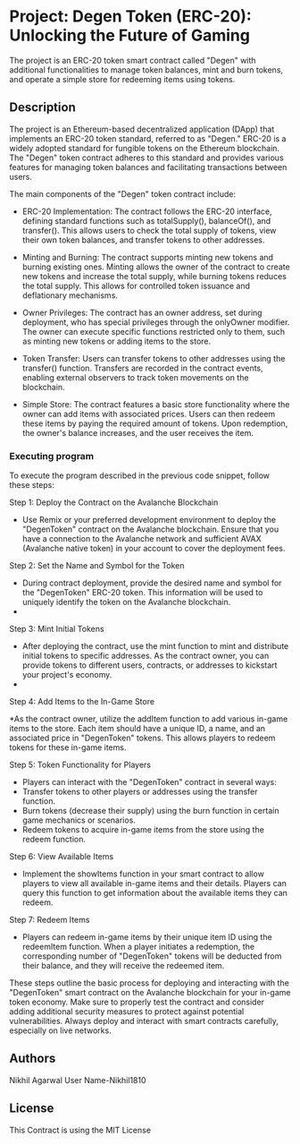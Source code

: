 # Project: Degen Token (ERC-20): Unlocking the Future of Gaming
The project is an ERC-20 token smart contract called "Degen" with additional functionalities to manage token balances, mint and burn tokens, and operate a simple store for redeeming items using tokens.

## Description

The project is an Ethereum-based decentralized application (DApp) that implements an ERC-20 token standard, referred to as "Degen." ERC-20 is a widely adopted standard for fungible tokens on the Ethereum blockchain. The "Degen" token contract adheres to this standard and provides various features for managing token balances and facilitating transactions between users.

The main components of the "Degen" token contract include:

* ERC-20 Implementation: The contract follows the ERC-20 interface, defining standard functions such as totalSupply(), balanceOf(), and transfer(). This allows users to check the total supply of tokens, view their own token balances, and transfer tokens to other addresses.

* Minting and Burning: The contract supports minting new tokens and burning existing ones. Minting allows the owner of the contract to create new tokens and increase the total supply, while burning tokens reduces the total supply. This allows for controlled token issuance and deflationary mechanisms.

* Owner Privileges: The contract has an owner address, set during deployment, who has special privileges through the onlyOwner modifier. The owner can execute specific functions restricted only to them, such as minting new tokens or adding items to the store.

* Token Transfer: Users can transfer tokens to other addresses using the transfer() function. Transfers are recorded in the contract events, enabling external observers to track token movements on the blockchain.

* Simple Store: The contract features a basic store functionality where the owner can add items with associated prices. Users can then redeem these items by paying the required amount of tokens. Upon redemption, the owner's balance increases, and the user receives the item.

### Executing program


To execute the program described in the previous code snippet, follow these steps:

Step 1: Deploy the Contract on the Avalanche Blockchain

* Use Remix or your preferred development environment to deploy the "DegenToken" contract on the Avalanche blockchain. Ensure that you have a connection to the Avalanche network and sufficient AVAX (Avalanche native token) in your account to cover the deployment fees.
  
Step 2: Set the Name and Symbol for the Token

* During contract deployment, provide the desired name and symbol for the "DegenToken" ERC-20 token. This information will be used to uniquely identify the token on the Avalanche blockchain.
* 
Step 3: Mint Initial Tokens

* After deploying the contract, use the mint function to mint and distribute initial tokens to specific addresses. As the contract owner, you can provide tokens to different users, contracts, or addresses to kickstart your project's economy.
* 
Step 4: Add Items to the In-Game Store

*As the contract owner, utilize the addItem function to add various in-game items to the store. Each item should have a unique ID, a name, and an associated price in "DegenToken" tokens. This allows players to redeem tokens for these in-game items.

Step 5: Token Functionality for Players

* Players can interact with the "DegenToken" contract in several ways:
* Transfer tokens to other players or addresses using the transfer function.
* Burn tokens (decrease their supply) using the burn function in certain game mechanics or scenarios.
* Redeem tokens to acquire in-game items from the store using the redeem function.
  
Step 6: View Available Items

* Implement the showItems function in your smart contract to allow players to view all available in-game items and their details. Players can query this function to get information about the available items they can redeem.
  
Step 7: Redeem Items

* Players can redeem in-game items by their unique item ID using the redeemItem function. When a player initiates a redemption, the corresponding number of "DegenToken" tokens will be deducted from their balance, and they will receive the redeemed item.
  
These steps outline the basic process for deploying and interacting with the "DegenToken" smart contract on the Avalanche blockchain for your in-game token economy. Make sure to properly test the contract and consider adding additional security measures to protect against potential vulnerabilities. Always deploy and interact with smart contracts carefully, especially on live networks.


## Authors
Nikhil Agarwal
User Name-Nikhil1810

## License
This Contract is using the MIT License
